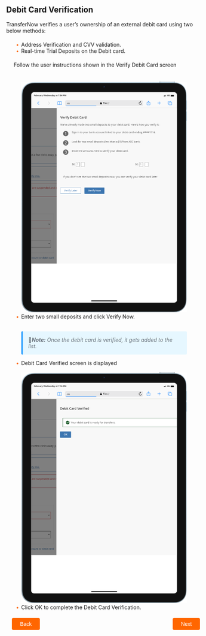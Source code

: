 ## Debit Card Verification

TransferNow verifies a user’s ownership of an external debit card using two below methods: 

<div class="card-body">
<ul>
    <li>Address Verification and CVV validation.</li>
    <li>Real-time Trial Deposits on the Debit card.</li>
    <div style="margin-left:-20px" class="card-body">Follow the user instructions shown in the Verify Debit Card screen</div>
    </br>
    <img class="image-center" src="/assets/images/Debit-card-verify-depo.png">
    </br>
    <li>Enter two small deposits and click Verify Now.</li>
    </br>
    <p class="block-quote"> &#128221<i><strong>Note:</strong> Once the debit card is verified, it gets added to the list.</i></p>
    <li>Debit Card Verified screen is displayed</li>
    </br>
    <img class="image-center" src="/assets/images/Debit-card-verified.png">
    <li>Click OK to complete the Debit Card Verification.</li>
    </ul>
    </div>
<div class="debit-card-button-container">
<div class="debit-card-left-button">
<a href="?path=docs/transfer-debit-card/add-debit-card.md">Back</a>
</div>
<div class="debit-card-right-button"><a href="?path=docs/transfer-debit-card/delete-debit-card.md">Next</a></div>
</div>
<style>
    .debit-card-button-container {
        position: relative;
        width: 100%;
        height: 30px;
        font-family: sans-serif;
        margin: 0px 15px;
    }
    .debit-card-left-button a,
    .debit-card-right-button a{
        position: absolute;
        display: inline;
        border: 0px;
        background: rgb(255, 102, 0);
        color: rgb(255, 255, 255);
        padding: 8px 22px;
        cursor: pointer;
        border-radius: 4px;                                
        text-align: center;
        text-decoration: none;
        transition: all 0.3s ease;
    }
    .debit-card-left-button a{ 
        left: 0;
    }
    .debit-card-right-button a{
        right: 0;
    }
    .debit-card-left-button a:hover,
    .debit-card-right-button a:hover {
        color: #f60;
        background-color: white;
        border: 2px solid #f60;
    }
    .card-body {
        margin: 20px;
    }
    .card-body ul {
        list-style: none;
        padding-left: 20px;
    }
    .card-body ul li::before {
        content: "\2022";
        font-size: 1em;
        color: #f60;
        display: inline-block;
        width: 1em;
        margin-left: -1em;
    }
    .block-quote {
        padding: 1em;
        color: #6a737d;
        border-left: 0.375em solid #40a9ff;
        background: #e6f7ff;
        border-radius: 3px;
    }
</style>



